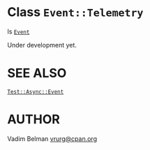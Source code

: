 Class `Event::Telemetry`
========================

Is [`Event`](../Event.md)

Under development yet.

SEE ALSO
========

[`Test::Async::Event`](../Event.md)

AUTHOR
======

Vadim Belman <vrurg@cpan.org>

